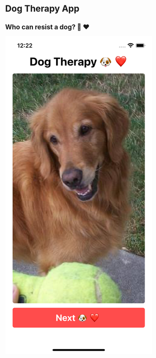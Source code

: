 # Dog Therapy App

## Who can resist a dog? 🐶 ❤️

<img alt="Dog App" src="https://raw.githubusercontent.com/rbalves/dog-therapy-app/main/assets/dog-app-01.png"/>